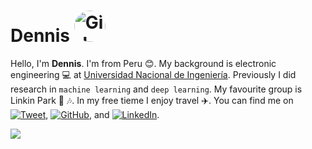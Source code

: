 # Dennis <img src="https://dennishnf.com/dennishnf-photo1.jpg" alt="Girl in a jacket" width="50" height="50" style ="border-radius: 50%;">
Hello, I'm **Dennis**. I'm from Peru :blush:. My background is electronic engineering :computer: at [Universidad Nacional de Ingeniería](https://www.uni.edu.pe/). Previously I did research in ```machine learning``` and ```deep learning```. My favourite group is Linkin Park :guitar: :notes:. In my free tieme I enjoy travel :airplane:. You can find me on [![Tweet](https://img.shields.io/badge/Twitter-1DA1F2?style=for-the-badge&logo=twitter&logoColor=white)](https://github.com/dennishnf), [![GitHub](https://img.shields.io/badge/GitHub-100000?style=for-the-badge&logo=github&logoColor=white
)](https://github.com/dennishnf), and [![LinkedIn](https://img.shields.io/badge/LinkedIn-0077B5?style=for-the-badge&logo=linkedin&logoColor=white)](https://www.linkedin.com/in/dennishnf).

![](https://media.giphy.com/media/3oKIPnAiaMCws8nOsE/giphy-downsized.gif)

